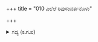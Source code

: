 +++
title = "010 ಎಲೆಲೆ ರಿಪುಸಂವರ್ತನೊಳು"

+++

<details><summary>ಗದ್ಯ (ಕ.ಗ.ಪ) </summary>

10. ಎಲೆಲೆ.... ಪ್ರಳಯಾಗ್ನಿ ಸ್ವರೂಪನಾದ ಭೀಮನ ಜೊತೆ ಯುದ್ಧದಲ್ಲಿ ಎದುರಾಗಿ ಹೋರಾಡುವುದು ಅಸಾಧ್ಯ ಎನ್ನುತ್ತಾ ರಾಜರುಗಳ ಸಮೂಹ ತಲ್ಲಣಿಸುತ್ತಾ ಮನಸ್ಸನ್ನು ತಿರುಗಿಸಿ ಬಿಟ್ಟವು. ವ್ಯರ್ಥವಾದ ಆರ್ಭಟಕ್ಕೆ ಹೆದರದಿರಿ. ನಿಮ್ಮ ನಿಮ್ಮ ಕತ್ತುಗಳನ್ನು ಕತ್ತರಿಸಿಕೊಳ್ಳಲು ಹಾತೊರೆಯಬೇಡಿ ಎಂದು  ಹೇಳುತ್ತಲೇ ಅಲ್ಪ ಮನಸ್ಕರು ಹಿಮ್ಮೆಟ್ಟಿ ದ್ರೋಣರ ಮೊರೆಹೊಕ್ಕರು.
</details>
